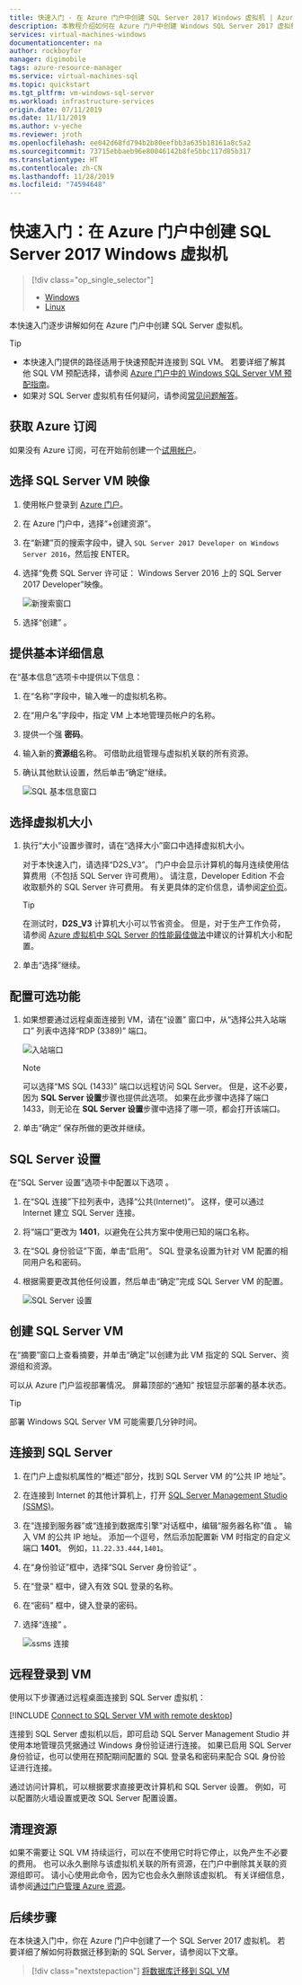 ```yaml
---
title: 快速入门 - 在 Azure 门户中创建 SQL Server 2017 Windows 虚拟机 | Azure
description: 本教程介绍如何在 Azure 门户中创建 Windows SQL Server 2017 虚拟机。
services: virtual-machines-windows
documentationcenter: na
author: rockboyfor
manager: digimobile
tags: azure-resource-manager
ms.service: virtual-machines-sql
ms.topic: quickstart
ms.tgt_pltfrm: vm-windows-sql-server
ms.workload: infrastructure-services
origin.date: 07/11/2019
ms.date: 11/11/2019
ms.author: v-yeche
ms.reviewer: jroth
ms.openlocfilehash: ee042d68fd794b2b80eefbb3a635b18161a8c5a2
ms.sourcegitcommit: 73715ebbaeb96e80046142b8fe5bbc117d85b317
ms.translationtype: HT
ms.contentlocale: zh-CN
ms.lasthandoff: 11/28/2019
ms.locfileid: "74594648"
---
```

# <a name="quickstart-create-a-sql-server-2017-windows-virtual-machine-in-the-azure-portal"></a>快速入门：在 Azure 门户中创建 SQL Server 2017 Windows 虚拟机

> [!div class="op_single_selector"]
> * [Windows](quickstart-sql-vm-create-portal.md)
> * [Linux](../../linux/sql/provision-sql-server-linux-virtual-machine.md)

本快速入门逐步讲解如何在 Azure 门户中创建 SQL Server 虚拟机。

> [!TIP]
> - 本快速入门提供的路径适用于快速预配并连接到 SQL VM。 若要详细了解其他 SQL VM 预配选择，请参阅 [Azure 门户中的 Windows SQL Server VM 预配指南](virtual-machines-windows-portal-sql-server-provision.md)。
> - 如果对 SQL Server 虚拟机有任何疑问，请参阅[常见问题解答](virtual-machines-windows-sql-server-iaas-faq.md)。

<a name="subscription"></a>
## <a name="get-an-azure-subscription"></a>获取 Azure 订阅

如果没有 Azure 订阅，可在开始前创建一个[试用帐户](https://www.azure.cn/pricing/1rmb-trial)。

<a name="select"></a>
## <a name="select-a-sql-server-vm-image"></a>选择 SQL Server VM 映像

1. 使用帐户登录到 [Azure 门户](https://portal.azure.cn)。

1. 在 Azure 门户中，选择“+创建资源”。  

1. 在“新建”页的搜索字段中，键入 `SQL Server 2017 Developer on Windows Server 2016`，然后按 ENTER。

    <!--Not Available on Expand the SQL Server 2017 on Windows Server 2016 option.-->
    <!--MOONCAKE: ONLY ONE IMAGES Free SQL Server License: SQL Server 2017 Developer on Windows Server 2016-->

1. 选择“免费 SQL Server 许可证：  Windows Server 2016 上的 SQL Server 2017 Developer”映像。

    ![新搜索窗口](./media/quickstart-sql-vm-create-portal/newsearch.png)
    
    <!--CORRECT ON newsearch.png-->

1. 选择“创建”  。

    <!--Not Available on ![New search window](./media/quickstart-sql-vm-create-portal/create-sql-2017-vm-image.png)-->

<a name="configure"></a>
## <a name="provide-basic-details"></a>提供基本详细信息

在“基本信息”选项卡中提供以下信息： 

<!--MOONCAKE: Customize with oboselete TABs-->
<!--IMPORTANT: DO NOT UPDATE BEFORE CONFIRM-->

1. 在“名称”字段中，输入唯一的虚拟机名称。  

1. 在“用户名”字段中，指定 VM 上本地管理员帐户的名称。 

1. 提供一个强 **密码**。

1. 输入新的**资源组**名称。 可借助此组管理与虚拟机关联的所有资源。

1. 确认其他默认设置，然后单击“确定”继续。 

    ![SQL 基本信息窗口](./media/quickstart-sql-vm-create-portal/azure-sql-basic.png)

## <a name="choose-virtual-machine-size"></a>选择虚拟机大小

1. 执行“大小”设置步骤时，请在“选择大小”窗口中选择虚拟机大小。  

    对于本快速入门，请选择“D2S_V3”。  门户中会显示计算机的每月连续使用估算费用（不包括 SQL Server 许可费用）。 请注意，Developer Edition 不会收取额外的 SQL Server 许可费用。 有关更具体的定价信息，请参阅[定价页](https://www.azure.cn/pricing/details/virtual-machines/)。

    > [!TIP]
    > 在测试时，**D2S_V3** 计算机大小可以节省资金。 但是，对于生产工作负荷，请参阅 [Azure 虚拟机中 SQL Server 的性能最佳做法](virtual-machines-windows-sql-performance.md)中建议的计算机大小和配置。

1. 单击“选择”继续。 

## <a name="configure-optional-features"></a>配置可选功能

1. 如果想要通过远程桌面连接到 VM，请在“设置”  窗口中，从“选择公共入站端口”  列表中选择“RDP (3389)”  端口。

    ![入站端口](./media/quickstart-sql-vm-create-portal/inbound-ports.png)

    > [!NOTE]
    > 可以选择“MS SQL (1433)”  端口以远程访问 SQL Server。 但是，这不必要，因为 **SQL Server 设置**步骤也提供此选项。 如果在此步骤中选择了端口 1433，则无论在 **SQL Server 设置**步骤中选择了哪一项，都会打开该端口。

1. 单击“确定”  保存所做的更改并继续。

## <a name="sql-server-settings"></a>SQL Server 设置

在“SQL Server 设置”选项卡中配置以下选项  。

1. 在“SQL 连接”下拉列表中，选择“公共(Internet)”。   这样，便可以通过 Internet 建立 SQL Server 连接。

1. 将“端口”更改为 **1401**，以避免在公共方案中使用已知的端口名称。 

1. 在“SQL 身份验证”下面，单击“启用”。   SQL 登录名设置为针对 VM 配置的相同用户名和密码。

1. 根据需要更改其他任何设置，然后单击“确定”完成 SQL Server VM 的配置。 

    ![SQL Server 设置](./media/quickstart-sql-vm-create-portal/sql-settings.png)

## <a name="create-the-sql-server-vm"></a>创建 SQL Server VM

在“摘要”窗口上查看摘要，并单击“确定”以创建为此 VM 指定的 SQL Server、资源组和资源。  

可以从 Azure 门户监视部署情况。 屏幕顶部的“通知”  按钮显示部署的基本状态。

> [!TIP]
> 部署 Windows SQL Server VM 可能需要几分钟时间。

<!--MOONCAKE: Customize with oboselete TABs-->
<!--IMPORTANT: DO NOT UPDATE BEFORE CONFIRM-->

## <a name="connect-to-sql-server"></a>连接到 SQL Server

1. 在门户上虚拟机属性的“概述”部分，找到 SQL Server VM 的“公共 IP 地址”。  

1. 在连接到 Internet 的其他计算机上，打开 [SQL Server Management Studio (SSMS)](https://docs.microsoft.com/sql/ssms/download-sql-server-management-studio-ssms)。

1. 在“连接到服务器”或“连接到数据库引擎”对话框中，编辑“服务器名称”值    。 输入 VM 的公共 IP 地址。 添加一个逗号，然后添加配置新 VM 时指定的自定义端口 **1401**。 例如，`11.22.33.444,1401`。

1. 在“身份验证”框中，选择“SQL Server 身份验证”   。

1. 在“登录”  框中，键入有效 SQL 登录的名称。

1. 在“密码”  框中，键入登录的密码。

1. 选择“连接”  。

    ![ssms 连接](./media/quickstart-sql-vm-create-portal/ssms-connect.png)

<a name="remotedesktop"></a>
## <a name="log-in-to-the-vm-remotely"></a>远程登录到 VM

使用以下步骤通过远程桌面连接到 SQL Server 虚拟机：

[!INCLUDE [Connect to SQL Server VM with remote desktop](../../../../includes/virtual-machines-sql-server-remote-desktop-connect.md)]

连接到 SQL Server 虚拟机以后，即可启动 SQL Server Management Studio 并使用本地管理员凭据通过 Windows 身份验证进行连接。 如果已启用 SQL Server 身份验证，也可以使用在预配期间配置的 SQL 登录名和密码来配合 SQL 身份验证进行连接。

通过访问计算机，可以根据要求直接更改计算机和 SQL Server 设置。 例如，可以配置防火墙设置或更改 SQL Server 配置设置。

## <a name="clean-up-resources"></a>清理资源

如果不需要让 SQL VM 持续运行，可以在不使用它时将它停止，以免产生不必要的费用。 也可以永久删除与该虚拟机关联的所有资源，在门户中删除其关联的资源组即可。 请小心使用此命令，因为它也会永久删除该虚拟机。 有关详细信息，请参阅[通过门户管理 Azure 资源](../../../azure-resource-manager/manage-resource-groups-portal.md)。

## <a name="next-steps"></a>后续步骤

在本快速入门中，你在 Azure 门户中创建了一个 SQL Server 2017 虚拟机。 若要详细了解如何将数据迁移到新的 SQL Server，请参阅以下文章。

> [!div class="nextstepaction"]
> [将数据库迁移到 SQL VM](virtual-machines-windows-migrate-sql.md)

<!-- Update_Description: update meta properties, wording update -->